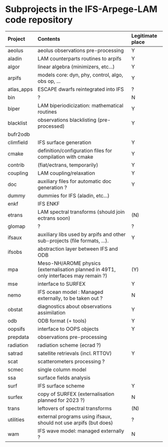 Subprojects in the IFS-Arpege-LAM code repository
=================================================

| Project | Contents | Legitimate place |
|:-----------------|:-----------------|:----------------------|
| aeolus | aeolus observations pre-processing | Y |
| aladin | LAM counterparts routines to arpifs | Y |
| algor | linear algebra (minimizers, etc...) | Y |
| arpifs | models core: dyn, phy, control, algo, obs op, ... | Y |
| atlas\_apps | ESCAPE dwarfs reintegrated into IFS | ? |
| bin | ? | N |
| biper | LAM biperiodicization: mathematical routines | Y |
| blacklist | observations blacklisting (pre-processed) | Y |
| bufr2odb |  |  |
| climfield | IFS surface generation | Y |
| cmake | definition/configuration files for compilation with cmake | Y |
| contrib | (fiat/ectrans, temporarily) | Y |
| coupling | LAM coupling/relaxation | Y |
| doc | auxiliary files for automatic doc generation ? | Y |
| dummy | dummies for IFS (aladin, etc...) |  |
| enkf | IFS ENKF |  |
| etrans | LAM spectral transforms (should join ectrans soon) | (N) |
| glomap | ? | ? |
| ifsaux | auxiliary libs used by arpifs and other sub-projects (file formats, ...). | Y |
| ifsobs | abstraction layer between IFS and ODB |  |
| mpa | Meso-NH/AROME physics (externalisation planned in 49T1, only interfaces may remain ?) | (Y) |
| mse | interface to SURFEX | Y |
| nemo | IFS ocean model : Managed externally, to be taken out ? | N |
| obstat | diagnostics about observations assimilation | Y |
| odb | ODB format (+ tools) | Y |
| oopsifs | interface to OOPS objects | Y |
| prepdata | observations pre-processing |  |
| radiation | radiation scheme (ecrad ?) |  |
| satrad | satellite retrievals (incl. RTTOV) | Y |
| scat | scatterometers processing ? |  |
| scmec | single column model |  |
| ssa | surface fields analysis |  |
| surf | IFS surface scheme | Y |
| surfex | copy of SURFEX (externalisation planned for 2023 ?) | N |
| trans | leftovers of spectral transforms | (N) |
| utilities | external programs using ifsaux, should not use arpifs (but does) | ? |
| wam | IFS wave model: managed externally ? | N |
